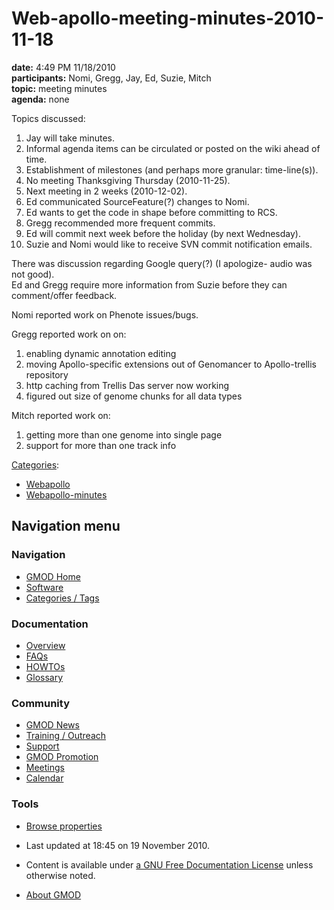 



<span id="top"></span>




# <span dir="auto">Web-apollo-meeting-minutes-2010-11-18</span>









**date:** 4:49 PM 11/18/2010  
**participants:** Nomi, Gregg, Jay, Ed, Suzie, Mitch  
**topic:** meeting minutes  
**agenda:** none  

Topics discussed:

1.  Jay will take minutes.
2.  Informal agenda items can be circulated or posted on the wiki ahead
    of time.
3.  Establishment of milestones (and perhaps more granular:
    time-line(s)).
4.  No meeting Thanksgiving Thursday (2010-11-25).
5.  Next meeting in 2 weeks (2010-12-02).
6.  Ed communicated SourceFeature(?) changes to Nomi.
7.  Ed wants to get the code in shape before committing to RCS.
8.  Gregg recommended more frequent commits.
9.  Ed will commit next week before the holiday (by next Wednesday).
10. Suzie and Nomi would like to receive SVN commit notification emails.

There was discussion regarding Google query(?) (I apologize- audio was
not good).  
Ed and Gregg require more information from Suzie before they can
comment/offer feedback.

Nomi reported work on Phenote issues/bugs.

Gregg reported work on on:

1.  enabling dynamic annotation editing
2.  moving Apollo-specific extensions out of Genomancer to
    Apollo-trellis repository
3.  http caching from Trellis Das server now working
4.  figured out size of genome chunks for all data types

Mitch reported work on:

1.  getting more than one genome into single page
2.  support for more than one track info




[Categories](Special%3ACategories "Special%3ACategories"):

- [Webapollo](Category%3AWebapollo "Category%3AWebapollo")
- [Webapollo-minutes](Category%3AWebapollo-minutes "Category%3AWebapollo-minutes")






## Navigation menu






### 





### Navigation



- <span id="n-GMOD-Home">[GMOD Home](Main_Page)</span>
- <span id="n-Software">[Software](GMOD_Components)</span>
- <span id="n-Categories-.2F-Tags">[Categories /
  Tags](Categories)</span>




### Documentation



- <span id="n-Overview">[Overview](Overview)</span>
- <span id="n-FAQs">[FAQs](Category%3AFAQ)</span>
- <span id="n-HOWTOs">[HOWTOs](Category%3AHOWTO)</span>
- <span id="n-Glossary">[Glossary](Glossary)</span>




### Community



- <span id="n-GMOD-News">[GMOD News](GMOD_News)</span>
- <span id="n-Training-.2F-Outreach">[Training /
  Outreach](Training_and_Outreach)</span>
- <span id="n-Support">[Support](Support)</span>
- <span id="n-GMOD-Promotion">[GMOD Promotion](GMOD_Promotion)</span>
- <span id="n-Meetings">[Meetings](Meetings)</span>
- <span id="n-Calendar">[Calendar](Calendar)</span>




### Tools

- <span id="t-smwbrowselink"><a
  href="Special%3ABrowse/Web-2Dapollo-2Dmeeting-2Dminutes-2D2010-2D11-2D18"
  rel="smw-browse">Browse properties</a></span>



- <span id="footer-info-lastmod">Last updated at 18:45 on 19 November
  2010.</span>
<!-- - <span id="footer-info-viewcount">8,816 page views.</span> -->
- <span id="footer-info-copyright">Content is available under
  <a href="http://www.gnu.org/licenses/fdl-1.3.html" class="external"
  rel="nofollow">a GNU Free Documentation License</a> unless otherwise
  noted.</span>

<!-- -->

- <span id="footer-places-about">[About
  GMOD](GMOD%3AAbout "GMOD%3AAbout")</span>

<!-- -->




